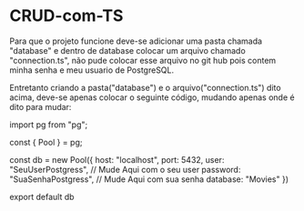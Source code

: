 # CRUD-com-TS

Para que o projeto funcione deve-se adicionar uma pasta chamada "database" e dentro de database colocar um arquivo chamado "connection.ts", não pude colocar esse arquivo no git hub pois contem minha senha e meu usuario de PostgreSQL.

Entretanto criando a pasta("database") e o arquivo("connection.ts") dito acima, deve-se apenas colocar o seguinte código, mudando apenas onde é dito para mudar: 

  import pg from "pg";
  
  const { Pool } = pg;
  
  const db = new Pool({
      host: "localhost",
      port: 5432,
      user: "SeuUserPostgress", // Mude Aqui com o seu user
      password: "SuaSenhaPostgress", // Mude Aqui com sua senha
      database: "Movies"
  })
  
  export default db
